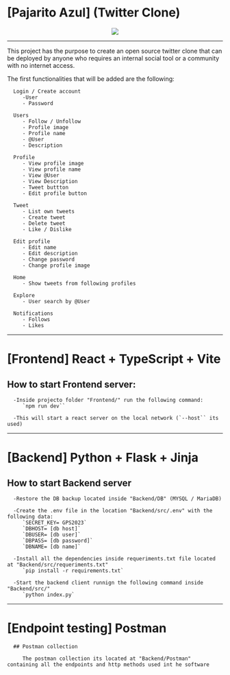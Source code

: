 # [Pajarito Azul] (Twitter Clone)
<p align="center">
  <img src="https://i.ibb.co/mBW7r1p/Screen-Shot-2023-09-17-at-16-50-34.png" />
</p>

***


   This project has the purpose to create an open source twitter clone that can be deployed by anyone who requires an internal social tool or a community with no internet access.

   The first functionalities that will be added are the following:

      Login / Create account	
         -User
         - Password
 
      Users	
         - Follow / Unfollow
         - Profile image
         - Profile name
         - @User
         - Description

      Profile	
         - View profile image
         - View profile name
         - View @User
         - View Description
         - Tweet buttton
         - Edit profile button

      Tweet	  
         - List own tweets
         - Create tweet 
         - Delete tweet
         - Like / Dislike

      Edit profile	
         - Edit name
         - Edit description
         - Change password
         - Change profile image

      Home	
         - Show tweets from following profiles

      Explore	
         - User search by @User
         
      Notifications	
         - Follows
         - Likes
***


# [Frontend] React + TypeScript + Vite
   ## How to start Frontend server:
      
      -Inside projecto folder "Frontend/" run the following command:
         `npm run dev``
      
      -This will start a react server on the local network (`--host`` its used)
***


# [Backend] Python + Flask + Jinja
   ## How to start Backend server
      
      -Restore the DB backup located inside "Backend/DB" (MYSQL / MariaDB)
      
      -Create the .env file in the location "Backend/src/.env" with the following data:
         `SECRET_KEY= GPS2023`
         `DBHOST= [db host]`
         `DBUSER= [db user]`
         `DBPASS= [db password]`
         `DBNAME= [db name]`

      -Install all the dependencies inside requeriments.txt file located at "Backend/src/requeriments.txt"
         `pip install -r requirements.txt`
      
      -Start the backend client runnign the following command inside "Backend/src/"
         `python index.py`
***


   # [Endpoint testing] Postman
      ## Postman collection
      
         The postman collection its located at "Backend/Postman" containing all the endpoints and http methods used int he software
